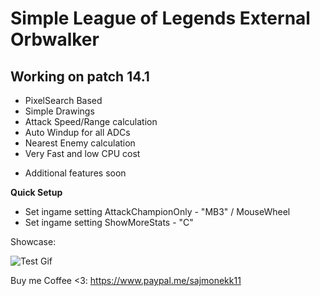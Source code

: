 # Simple League of Legends External Orbwalker
## Working on patch 14.1

- PixelSearch Based
- Simple Drawings
- Attack Speed/Range calculation
- Auto Windup for all ADCs
- Nearest Enemy calculation
- Very Fast and low CPU cost
+ Additional features soon

**Quick Setup**
- Set ingame setting AttackChampionOnly - "MB3" / MouseWheel
- Set ingame setting ShowMoreStats - "C"

Showcase:

![Test Gif](https://github.com/sajmonekk191/MagicOrbwalker/blob/main/test.gif)


Buy me Coffee <3: https://www.paypal.me/sajmonekk11
